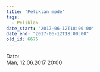 ```yaml
---
title: 'Peliklan møde'
tags:
  - Peliklan
date_start: "2017-06-12T18:00:00"
date_end: "2017-06-12T18:00:00"
old_id: 6676
---
```

<div class="field field-type-datetime field-field-tidspunkt">
    <div class="field-items">
            <div class="field-item odd">
                      <div class="field-label-inline-first">
              Dato:&nbsp;</div>
                    Man, 12.06.2017 20:00        </div>
        </div>
</div>